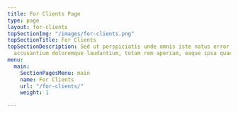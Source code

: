 ```yaml
---
title: For Clients Page
type: page
layout: for-clients
topSectionImg: "/images/for-clients.png"
topSectionTitle: For Clients
topSectionDescription: Sed ut perspiciatis unde omnis iste natus error sit voluptatem
  accusantium doloremque laudantium, totam rem aperiam, eaque ipsa quae
menu:
  main:
    SectionPagesMenu: main
    name: For Clients
    url: "/for-clients/"
    weight: 1

---
```

